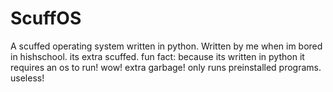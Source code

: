 # ScuffOS
A scuffed operating system written in python.
Written by me when im bored in hishschool.
its extra scuffed.
fun fact: because its written in python it requires an os to run! wow! extra garbage!
only runs preinstalled programs. useless!